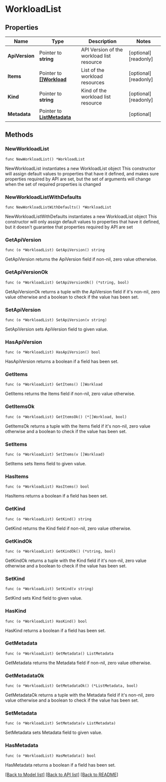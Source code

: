 # WorkloadList

## Properties

Name | Type | Description | Notes
------------ | ------------- | ------------- | -------------
**ApiVersion** | Pointer to **string** | API Version of the workload list resource | [optional] [readonly] 
**Items** | Pointer to [**[]Workload**](Workload.md) | List of the workload resources | [optional] [readonly] 
**Kind** | Pointer to **string** | Kind of the workload list resource | [optional] [readonly] 
**Metadata** | Pointer to [**ListMetadata**](ListMetadata.md) |  | [optional] 

## Methods

### NewWorkloadList

`func NewWorkloadList() *WorkloadList`

NewWorkloadList instantiates a new WorkloadList object
This constructor will assign default values to properties that have it defined,
and makes sure properties required by API are set, but the set of arguments
will change when the set of required properties is changed

### NewWorkloadListWithDefaults

`func NewWorkloadListWithDefaults() *WorkloadList`

NewWorkloadListWithDefaults instantiates a new WorkloadList object
This constructor will only assign default values to properties that have it defined,
but it doesn't guarantee that properties required by API are set

### GetApiVersion

`func (o *WorkloadList) GetApiVersion() string`

GetApiVersion returns the ApiVersion field if non-nil, zero value otherwise.

### GetApiVersionOk

`func (o *WorkloadList) GetApiVersionOk() (*string, bool)`

GetApiVersionOk returns a tuple with the ApiVersion field if it's non-nil, zero value otherwise
and a boolean to check if the value has been set.

### SetApiVersion

`func (o *WorkloadList) SetApiVersion(v string)`

SetApiVersion sets ApiVersion field to given value.

### HasApiVersion

`func (o *WorkloadList) HasApiVersion() bool`

HasApiVersion returns a boolean if a field has been set.

### GetItems

`func (o *WorkloadList) GetItems() []Workload`

GetItems returns the Items field if non-nil, zero value otherwise.

### GetItemsOk

`func (o *WorkloadList) GetItemsOk() (*[]Workload, bool)`

GetItemsOk returns a tuple with the Items field if it's non-nil, zero value otherwise
and a boolean to check if the value has been set.

### SetItems

`func (o *WorkloadList) SetItems(v []Workload)`

SetItems sets Items field to given value.

### HasItems

`func (o *WorkloadList) HasItems() bool`

HasItems returns a boolean if a field has been set.

### GetKind

`func (o *WorkloadList) GetKind() string`

GetKind returns the Kind field if non-nil, zero value otherwise.

### GetKindOk

`func (o *WorkloadList) GetKindOk() (*string, bool)`

GetKindOk returns a tuple with the Kind field if it's non-nil, zero value otherwise
and a boolean to check if the value has been set.

### SetKind

`func (o *WorkloadList) SetKind(v string)`

SetKind sets Kind field to given value.

### HasKind

`func (o *WorkloadList) HasKind() bool`

HasKind returns a boolean if a field has been set.

### GetMetadata

`func (o *WorkloadList) GetMetadata() ListMetadata`

GetMetadata returns the Metadata field if non-nil, zero value otherwise.

### GetMetadataOk

`func (o *WorkloadList) GetMetadataOk() (*ListMetadata, bool)`

GetMetadataOk returns a tuple with the Metadata field if it's non-nil, zero value otherwise
and a boolean to check if the value has been set.

### SetMetadata

`func (o *WorkloadList) SetMetadata(v ListMetadata)`

SetMetadata sets Metadata field to given value.

### HasMetadata

`func (o *WorkloadList) HasMetadata() bool`

HasMetadata returns a boolean if a field has been set.


[[Back to Model list]](../README.md#documentation-for-models) [[Back to API list]](../README.md#documentation-for-api-endpoints) [[Back to README]](../README.md)


